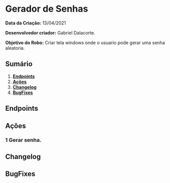 ﻿# Gerador de Senhas

**Data da Criação:**
13/04/2021

**Desenvolvedor criador:**
Gabriel Dalacorte. 

**Objetivo do Robo:**
Criar tela windows onde o usuario pode gerar uma senha aleatoria.

## Sumário

1. **[Endpoints](#Endpoints)** 
2. **[Ações](#Ações)** 
3. **[Changelog](#Changelog)**
4. **[BugFixes](#BugFixes)**

## Endpoints

## Ações

### 1 Gerar senha.


## Changelog

## BugFixes
